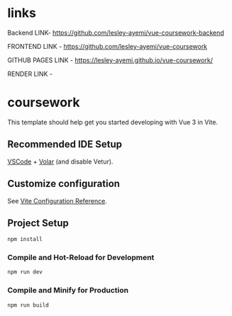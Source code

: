 # links
Backend LINK- https://github.com/lesley-ayemi/vue-coursework-backend

FRONTEND LINK - https://github.com/lesley-ayemi/vue-coursework

GITHUB PAGES LINK - https://lesley-ayemi.github.io/vue-coursework/

RENDER LINK - 

# coursework

This template should help get you started developing with Vue 3 in Vite.

## Recommended IDE Setup

[VSCode](https://code.visualstudio.com/) + [Volar](https://marketplace.visualstudio.com/items?itemName=Vue.volar) (and disable Vetur).

## Customize configuration

See [Vite Configuration Reference](https://vite.dev/config/).

## Project Setup

```sh
npm install
```

### Compile and Hot-Reload for Development

```sh
npm run dev
```

### Compile and Minify for Production

```sh
npm run build
```
